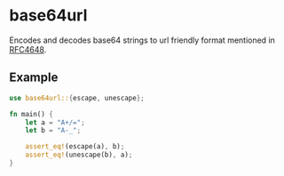 # base64url

Encodes and decodes base64 strings to url friendly format mentioned in [RFC4648](https://tools.ietf.org/html/rfc4648).

## Example

```rust
use base64url::{escape, unescape};

fn main() {
    let a = "A+/=";
    let b = "A-_";

    assert_eq!(escape(a), b);
    assert_eq!(unescape(b), a);
}
```
